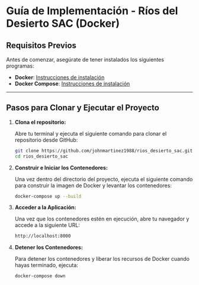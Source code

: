 # Guía de Implementación - Ríos del Desierto SAC (Docker)

## Requisitos Previos

Antes de comenzar, asegúrate de tener instalados los siguientes programas:

- **Docker**: [Instrucciones de instalación](https://docs.docker.com/get-docker/)
- **Docker Compose**: [Instrucciones de instalación](https://docs.docker.com/compose/install/)

---

## Pasos para Clonar y Ejecutar el Proyecto

1. **Clona el repositorio:**

   Abre tu terminal y ejecuta el siguiente comando para clonar el repositorio desde GitHub:

   ```bash
   git clone https://github.com/johnmartinez1988/rios_desierto_sac.git
   cd rios_desierto_sac
   
2. **Construir e Iniciar los Contenedores:**

   Una vez dentro del directorio del proyecto, ejecuta el siguiente comando para construir la imagen de Docker y levantar los contenedores:

   ```bash
   docker-compose up --build

3. **Acceder a la Aplicación:**

   Una vez que los contenedores estén en ejecución, abre tu navegador y accede a la siguiente URL:

   ```bash
   http://localhost:8000

4. **Detener los Contenedores:**

   Para detener los contenedores y liberar los recursos de Docker cuando hayas terminado, ejecuta:

   ```bash
   docker-compose down





